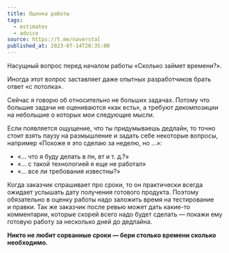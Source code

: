 ```yaml
---
title: Оценка работы
tags:
  - estimates
  - advice
source: https://t.me/naverstal
published_at: 2023-07-14T20:35:00
---
```

Насущный вопрос перед началом работы «Сколько займет времени?».

Иногда этот вопрос заставляет даже опытных разработчиков брать ответ «с потолка».

Сейчас я говорю об относительно не больших задачах. Потому что большие задачи не оцениваются «как есть», а требуют декомпозиции на небольшие о которых мои следующие мысли.

Если появляется ощущение, что ты придумываешь дедлайн, то точно стоит взять паузу на размышление и задать себе некоторые вопросы, например «Похоже я это сделаю за неделю, но …»:

- «… что я буду делать в пн, вт и т. д.?»
- «… с такой технологией я еще не работал»
- «… все ли требования известны?»

Когда заказчик спрашивает про сроки, то он практически всегда ожидает услышать дату получения готового продукта. Поэтому обязательно в оценку работы надо заложить время на тестирование и правки. Так же заказчик после ревью может дать какие-то комментарии, которые скорей всего надо будет сделать — покажи ему готовую работу за несколько дней до дедлайна.

**Никто не любит сорванные сроки — бери столько времени сколько необходимо.**